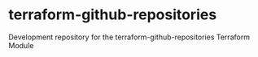 # terraform-github-repositories
Development repository for the terraform-github-repositories Terraform Module
